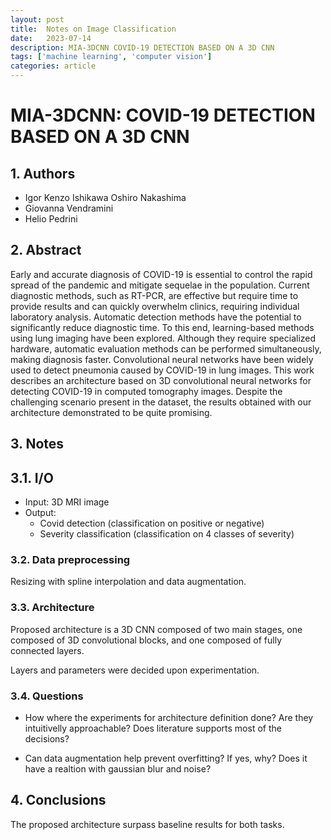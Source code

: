 ```yaml
---
layout: post
title:  Notes on Image Classification
date:   2023-07-14
description: MIA-3DCNN COVID-19 DETECTION BASED ON A 3D CNN
tags: ['machine learning', 'computer vision']
categories: article
---
```


# MIA-3DCNN: COVID-19 DETECTION BASED ON A 3D CNN

## 1. Authors

* Igor Kenzo Ishikawa Oshiro Nakashima
* Giovanna Vendramini
* Helio Pedrini

## 2. Abstract
 Early and accurate diagnosis of COVID-19 is essential to control the rapid spread of the pandemic and mitigate sequelae in the population.
 Current diagnostic methods, such as RT-PCR, are effective but require time to provide results and can quickly overwhelm clinics, requiring individual laboratory analysis.
 Automatic detection methods have the potential to significantly reduce diagnostic time.
 To this end, learning-based methods using lung imaging have been explored.
 Although they require specialized hardware, automatic evaluation methods can be performed simultaneously, making diagnosis faster.
 Convolutional neural networks have been widely used to detect pneumonia caused by COVID-19 in lung images.
 This work describes an architecture based on 3D convolutional neural networks for detecting COVID-19 in computed tomography images.
 Despite the challenging scenario present in the dataset, the results obtained with our architecture demonstrated to be quite promising.

 ## 3. Notes

 ## 3.1. I/O

* Input: 3D MRI image
* Output:
    * Covid detection (classification on positive or negative)
    * Severity classification (classification on 4 classes of severity)

### 3.2. Data preprocessing

Resizing with spline interpolation and data augmentation.

### 3.3. Architecture

Proposed architecture is a 3D CNN composed of two main stages, one composed of 3D convolutional blocks, and one composed of fully connected layers.

Layers and parameters were decided upon experimentation.

### 3.4. Questions

* How where the experiments for architecture definition done? Are they intuitivelly approachable? Does literature supports most of the decisions?

* Can data augmentation help prevent overfitting? If yes, why? Does it have a realtion with gaussian blur and noise?

## 4. Conclusions

The proposed architecture surpass baseline results for both tasks.